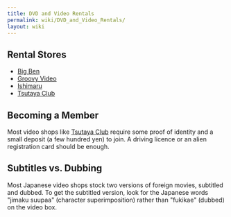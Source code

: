 ```yaml
---
title: DVD and Video Rentals
permalink: wiki/DVD_and_Video_Rentals/
layout: wiki
---
```


Rental Stores
-------------

-   [Big Ben](/wiki/Big_Ben "wikilink")
-   [Groovy Video](/wiki/Groovy_Video "wikilink")
-   [Ishimaru](/wiki/Ishimaru "wikilink")
-   [Tsutaya Club](/wiki/Tsutaya_Club "wikilink")

Becoming a Member
-----------------

Most video shops like [Tsutaya Club](/wiki/Tsutaya_Club "wikilink") require
some proof of identity and a small deposit (a few hundred yen) to join.
A driving licence or an alien registration card should be enough.

Subtitles vs. Dubbing
---------------------

Most Japanese video shops stock two versions of foreign movies,
subtitled and dubbed. To get the subtitled version, look for the
Japanese words "jimaku suupaa" (character superimposition) rather than
"fukikae" (dubbed) on the video box.

